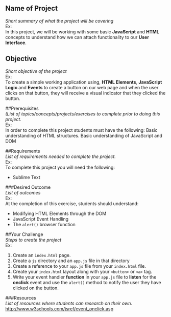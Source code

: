 ## Name of Project
*Short summary of what the project will be covering*<br>
Ex:<br>
In this project, we will be working with some basic **JavaScript** and **HTML** concepts to understand how we can attach functionality to our **User Interface**.

## Objective
*Short objective of the project*<br>
Ex:<br>
To create a simple working application using, **HTML Elements**, **JavaScript Logic** and **Events** to create a button on our web page and when the user clicks on that button, they will receive a visual indicator that they clicked the button.


##Prerequisites<br> 
*(List of topics/concepts/projects/exercises to complete prior to doing this project.*<br>
Ex:<br>
In order to complete this project students must have the following:
Basic understanding of HTML structures. 
Basic understanding of JavaScript and DOM

##Requirements<br>
*List of requirements needed to complete the project.*<br>
Ex:<br>
To complete this project you will need the following:
- Sublime Text

###Desired Outcome<br>
*List of outcomes*<br>
Ex:<br>
At the completion of this exercise, students should understand:
- Modifying HTML Elements through the DOM
- JavaScript Event Handling
- The `alert()` browser function

##Your Challenge<br>
*Steps to create the project*<br>
Ex:<br>
1. Create an `index.html` page.
2. Create a `js` directory and an `app.js` file in that directory
3. Create  a reference to your `app.js` file from your `index.html` file.
4. Create your `index.html` layout along with your `<button>` or `<a>` tag.
5. Write your event handler **function** in your `app.js` file to __listen__ for the **onclick** event and use the `alert()` method to notify the user they have clicked on the button.

###Resources<br>
*List of resources where students can research on their own.*<br>
http://www.w3schools.com/jsref/event_onclick.asp

